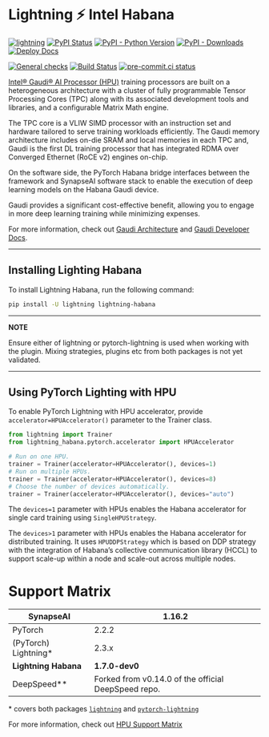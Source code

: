 # Lightning ⚡ Intel Habana

[![lightning](https://img.shields.io/badge/-Lightning_2.0+-792ee5?logo=pytorchlightning&logoColor=white)](https://lightning.ai/)
[![PyPI Status](https://badge.fury.io/py/lightning-habana.svg)](https://badge.fury.io/py/lightning-habana)
[![PyPI - Python Version](https://img.shields.io/pypi/pyversions/lightning-habana)](https://pypi.org/project/lightning-habana/)
[![PyPI - Downloads](https://img.shields.io/pypi/dm/lightning-Habana)](https://pepy.tech/project/lightning-habana)
[![Deploy Docs](https://github.com/Lightning-AI/lightning-Habana/actions/workflows/docs-deploy.yml/badge.svg)](https://lightning-ai.github.io/lightning-Habana/)

[![General checks](https://github.com/Lightning-AI/lightning-habana/actions/workflows/ci-checks.yml/badge.svg?event=push)](https://github.com/Lightning-AI/lightning-habana/actions/workflows/ci-checks.yml)
[![Build Status](https://dev.azure.com/Lightning-AI/compatibility/_apis/build/status/Lightning-AI.lightning-Habana?branchName=main)](https://dev.azure.com/Lightning-AI/compatibility/_build/latest?definitionId=45&branchName=main)
[![pre-commit.ci status](https://results.pre-commit.ci/badge/github/Lightning-AI/lightning-Habana/main.svg)](https://results.pre-commit.ci/latest/github/Lightning-AI/lightning-Habana/main)

[Intel® Gaudi® AI Processor (HPU)](https://habana.ai/) training processors are built on a heterogeneous architecture with a cluster of fully programmable Tensor Processing Cores (TPC) along with its associated development tools and libraries, and a configurable Matrix Math engine.

The TPC core is a VLIW SIMD processor with an instruction set and hardware tailored to serve training workloads efficiently.
The Gaudi memory architecture includes on-die SRAM and local memories in each TPC and,
Gaudi is the first DL training processor that has integrated RDMA over Converged Ethernet (RoCE v2) engines on-chip.

On the software side, the PyTorch Habana bridge interfaces between the framework and SynapseAI software stack to enable the execution of deep learning models on the Habana Gaudi device.

Gaudi provides a significant cost-effective benefit, allowing you to engage in more deep learning training while minimizing expenses.

For more information, check out [Gaudi Architecture](https://docs.habana.ai/en/latest/Gaudi_Overview/Gaudi_Overview.html) and [Gaudi Developer Docs](https://developer.habana.ai).

______________________________________________________________________

## Installing Lighting Habana

To install Lightning Habana, run the following command:

```bash
pip install -U lightning lightning-habana
```

______________________________________________________________________

**NOTE**

Ensure either of lightning or pytorch-lightning is used when working with the plugin.
Mixing strategies, plugins etc from both packages is not yet validated.

______________________________________________________________________

## Using PyTorch Lighting with HPU

To enable PyTorch Lightning with HPU accelerator, provide `accelerator=HPUAccelerator()` parameter to the Trainer class.

```python
from lightning import Trainer
from lightning_habana.pytorch.accelerator import HPUAccelerator

# Run on one HPU.
trainer = Trainer(accelerator=HPUAccelerator(), devices=1)
# Run on multiple HPUs.
trainer = Trainer(accelerator=HPUAccelerator(), devices=8)
# Choose the number of devices automatically.
trainer = Trainer(accelerator=HPUAccelerator(), devices="auto")
```

The `devices=1` parameter with HPUs enables the Habana accelerator for single card training using `SingleHPUStrategy`.

The `devices>1` parameter with HPUs enables the Habana accelerator for distributed training. It uses `HPUDDPStrategy` which is based on DDP strategy with the integration of Habana’s collective communication library (HCCL) to support scale-up within a node and scale-out across multiple nodes.

# Support Matrix

| **SynapseAI**         | **1.16.2**                                          |
| --------------------- | --------------------------------------------------- |
| PyTorch               | 2.2.2                                               |
| (PyTorch) Lightning\* | 2.3.x                                               |
| **Lightning Habana**  | **1.7.0-dev0**                                      |
| DeepSpeed\*\*         | Forked from v0.14.0 of the official DeepSpeed repo. |

\* covers both packages [`lightning`](https://pypi.org/project/lightning/) and [`pytorch-lightning`](https://pypi.org/project/pytorch-lightning/)

For more information, check out [HPU Support Matrix](https://docs.habana.ai/en/latest/Support_Matrix/Support_Matrix.html)
